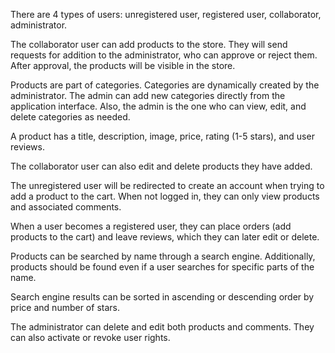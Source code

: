 There are 4 types of users: unregistered user, registered user, collaborator, administrator.

The collaborator user can add products to the store. They will send requests for addition to the administrator, who can approve or reject them. After approval, the products will be visible in the store.

Products are part of categories. Categories are dynamically created by the administrator. The admin can add new categories directly from the application interface. Also, the admin is the one who can view, edit, and delete categories as needed.

A product has a title, description, image, price, rating (1-5 stars), and user reviews.

The collaborator user can also edit and delete products they have added.

The unregistered user will be redirected to create an account when trying to add a product to the cart. When not logged in, they can only view products and associated comments.

When a user becomes a registered user, they can place orders (add products to the cart) and leave reviews, which they can later edit or delete.

Products can be searched by name through a search engine. Additionally, products should be found even if a user searches for specific parts of the name.

Search engine results can be sorted in ascending or descending order by price and number of stars.

The administrator can delete and edit both products and comments. They can also activate or revoke user rights.
